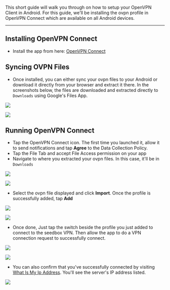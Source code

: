 This short guide will walk you through on how to setup your OpenVPN Client in Android. For this guide, we'll be installing the ovpn profile in OpenVPN Connect which are available on all Android devices.

***

## Installing OpenVPN Connect

* Install the app from here: [OpenVPN Connect](https://play.google.com/store/apps/details?id=net.openvpn.openvpn)

## Syncing OVPN Files

* Once installed, you can either sync your ovpn files to your Android or download it directly from your browser and extract it there. In the screenshots below, the files are downloaded and extracted directly to `Downloads` using Google's Files App.

![](https://docs.usbx.me/uploads/images/gallery/2020-05/image-1590932879896.png)

![](https://docs.usbx.me/uploads/images/gallery/2020-05/image-1590932902855.png)

## Running OpenVPN Connect

* Tap the OpenVPN Connect icon. The first time you launched it, allow it to send notifications and tap **Agree** to the Data Collection Policy.
* Tap the File Tab and accept File Access permission on your app
* Navigate to where you extracted your ovpn files. In this case, it'll be in `Downloads`

![](https://docs.usbx.me/uploads/images/gallery/2020-05/image-1590932958065.png)

![](https://docs.usbx.me/uploads/images/gallery/2020-05/image-1590932974389.png)

* Select the ovpn file displayed and click **Import**. Once the profile is successfully added, tap **Add**

![](https://docs.usbx.me/uploads/images/gallery/2020-05/image-1590932997165.png)

![](https://docs.usbx.me/uploads/images/gallery/2020-05/image-1590933075788.png)

* Once done, Just tap the switch beside the profile you just added to connect to the seedbox VPN. Then allow the app to do a VPN connection request to successfully connect.

![](https://docs.usbx.me/uploads/images/gallery/2020-05/image-1590933204087.png)

![](https://docs.usbx.me/uploads/images/gallery/2020-05/image-1590933218985.png)

* You can also confirm that you've successfully connected by visiting [What Is My Ip Address](https://whatismyipaddress.com/). You'll see the server's IP address listed.

![](https://docs.usbx.me/uploads/images/gallery/2020-05/image-1590686968356.png)